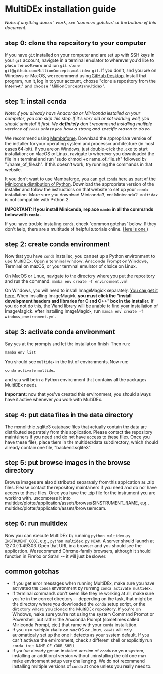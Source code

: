 # MultiDEx installation guide

*Note: if anything doesn't work, see 'common gotchas' at the bottom of this document.*

## step 0: clone the repository to your computer

If you have `git` installed on your computer and are set up with SSH keys 
in your `git` account, navigate in a terminal emulator to wherever you'd 
like to place the software and run `git clone git@github.com:MillionConcepts/multidex.git`.
If you don't, and you are on Windows or MacOS, we recommend using 
[GitHub Desktop](https://desktop.github.com/). Install that program, run it, 
log in to your account, choose "clone a repository from the Internet," and choose 
"MillionConcepts/multidex".

## step 1: install conda

*Note: If you already have Anaconda or Miniconda installed on your computer, you can
skip this step. If it's very old or not working well, you should uninstall it first.
We **definitely** don't recommend installing multiple versions of `conda`
unless you have a strong and specific reason to do so.*

We recommend using [Mambaforge](https://github.com/conda-forge/miniforge). 
Download the appropriate version of the installer for your operating system and 
processor architecture (in most cases 64-bit). If you are on Windows, just double-click
the .exe to start installation; on MacOS or Linux, navigate to wherever you downloaded
the file in a terminal and run "sudo chmod +x name_of_file.sh" followed by 
"./name_of_file.sh". If this doesn't work, try running the commands in that website.

It you don't want to use Mambaforge, 
[you can get `conda` here as part of the Miniconda distribution of Python](https://docs.conda.io/projects/continuumio-conda/en/latest/user-guide/install/index.html).
Download the appropriate version of the installer and follow the instructions on that 
website to set up your `conda` installation. Make sure you download Miniconda3, not 
Miniconda2. `multidex` is not compatible with Python 2.

**IMPORTANT: If you install Miniconda, replace `mamba` in all the commands below with `conda`.**

If you have trouble installing `conda`, check "common gotchas" below. If they don't help, 
there are a multitude of helpful tutorials online. [Here is one.](https://www.youtube.com/watch?v=zL65J9c5_KU))

## step 2: create conda environment

Now that you have `conda` installed, you can set up a Python environment
to use MultiDEx. Open a terminal window: Anaconda Prompt on Windows, Terminal on macOS,
or your terminal emulator of choice on Linux. 

On MacOS or Linux, navigate to the directory where you put the repository and run the command:
`mamba env create -f environment.yml`

On Windows, you will need to install ImageMagick separately. 
[You can get it here.](https://download.imagemagick.org/ImageMagick/download/binaries/ImageMagick-7.0.10-62-Q16-HDRI-x64-dll.exe) 
When installing ImageMagick, **you must click the "install development headers and libraries 
for C and C++" box in the installer.** If you do not do this, the Wand library will be unable 
to find your installation of ImageMagick. After installing ImageMagick, run 
`mamba env create -f windows_environment.yml`.

## step 3: activate conda environment

Say yes at the prompts and let the installation finish. Then run:

`mamba env list`

You should see `multidex` in the list of environments. Now run:

`conda activate multidex`

and you will be in a Python environment that contains all the packages
MultiDEx needs. 

**Important:** now that you've created this environment, you should 
always have it active whenever you work with MultiDEx.

## step 4: put data files in the data directory

The monolithic .sqlite3 database files that actually contain the data are 
distributed separately from this application. Please contact the repository 
maintainers if you need and do not have access to these files. Once you have
these files, place them in the multidex/data subdirectory, which should already
contain one file, "backend.sqlite3".

## step 5: put browse images in the browse directory

Browse images are also distributed separately from this application as .zip files. Please contact 
the repository maintainers if you need and do not have access to these files. Once you
have the .zip file for the instrument you are working with, uncompress it into 
multidex/plotter/application/assets/browse/$INSTRUMENT_NAME, e.g., 
multidex/plotter/application/assets/browse/mcam.

## step 6: run multidex

Now you can execute MultiDEx by running `python multidex.py INSTRUMENT_CODE`, 
e.g., `python multidex.py MCAM`. A server should launch at 127.0.0.1:49303.
Open that URL in a browser and you should see the application. We recommend
Chrome-family browsers, although it should function in Firefox or Safari --
it will just be slower.

## common gotchas

* If you get error messages when running MultiDEx, 
  make sure you have activated the `conda` environment by running `conda activate multidex`.
* If terminal commands don't seem like they're working at all, make sure you're in 
  the correct directory -- depending on the task, that might be the directory where you
  downloaded the `conda` setup script, or the directory where you cloned the MultiDEx repository.
  If you're on Windows, make sure you're not using the system Command Prompt or Powershell,
  but rather the Anaconda Prompt (sometimes called Miniconda Prompt, etc.) that came with your
  `conda` installation.
* If you use multiple shells on macOS or Linux, `conda` will only 
  automatically set up the one it detects as your system default. If you can't 
  activate the environment, check a different shell or explicitly run `conda init NAME_OF_YOUR_SHELL`
* If you've already got an installed version of `conda` on your system, installing 
  an additional version without uninstalling the old one may make environment setup very 
  challenging. We do not recommend installing multiple versions of `conda` at once 
  unless you really need to.
